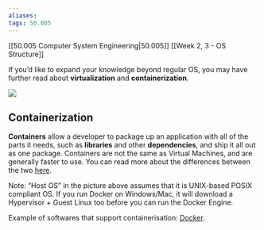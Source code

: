 ```yaml
---
aliases:
tags: 50.005
---
```

[[50.005 Computer System Engineering|50.005]]
[[Week 2, 3 - OS Structure]]

If you’d like to expand your knowledge beyond regular OS, you may have further read about **virtualization** and **containerization**.

![](https://natalieagus.github.io/50005/assets/images/week2/18.png)

## Containerization
**Containers** allow a developer to package up an application with all of the parts it needs, such as **libraries** and other **dependencies**, and ship it all out as one package. Containers are not the same as Virtual Machines, and are generally faster to use. You can read more about the differences between the two [here](https://geekflare.com/docker-vs-virtual-machine/).

Note: “Host OS” in the picture above assumes that it is UNIX-based POSIX compliant OS. If you run Docker on Windows/Mac, it will download a Hypervisor + Guest Linux too before you can run the Docker Engine.

Example of softwares that support containerisation: [Docker](https://www.freecodecamp.org/news/docker-quick-start-video-tutorials-1dfc575522a0).